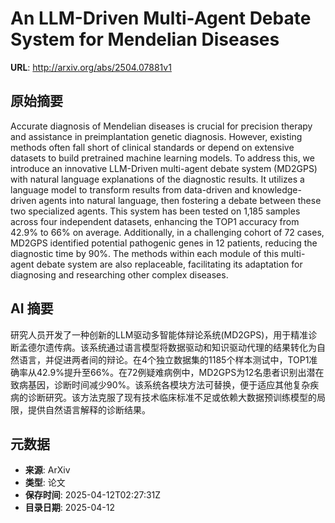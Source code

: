 # An LLM-Driven Multi-Agent Debate System for Mendelian Diseases

**URL**: http://arxiv.org/abs/2504.07881v1

## 原始摘要

Accurate diagnosis of Mendelian diseases is crucial for precision therapy and
assistance in preimplantation genetic diagnosis. However, existing methods
often fall short of clinical standards or depend on extensive datasets to build
pretrained machine learning models. To address this, we introduce an innovative
LLM-Driven multi-agent debate system (MD2GPS) with natural language
explanations of the diagnostic results. It utilizes a language model to
transform results from data-driven and knowledge-driven agents into natural
language, then fostering a debate between these two specialized agents. This
system has been tested on 1,185 samples across four independent datasets,
enhancing the TOP1 accuracy from 42.9% to 66% on average. Additionally, in a
challenging cohort of 72 cases, MD2GPS identified potential pathogenic genes in
12 patients, reducing the diagnostic time by 90%. The methods within each
module of this multi-agent debate system are also replaceable, facilitating its
adaptation for diagnosing and researching other complex diseases.


## AI 摘要

研究人员开发了一种创新的LLM驱动多智能体辩论系统(MD2GPS)，用于精准诊断孟德尔遗传病。该系统通过语言模型将数据驱动和知识驱动代理的结果转化为自然语言，并促进两者间的辩论。在4个独立数据集的1185个样本测试中，TOP1准确率从42.9%提升至66%。在72例疑难病例中，MD2GPS为12名患者识别出潜在致病基因，诊断时间减少90%。该系统各模块方法可替换，便于适应其他复杂疾病的诊断研究。该方法克服了现有技术临床标准不足或依赖大数据预训练模型的局限，提供自然语言解释的诊断结果。

## 元数据

- **来源**: ArXiv
- **类型**: 论文
- **保存时间**: 2025-04-12T02:27:31Z
- **目录日期**: 2025-04-12
